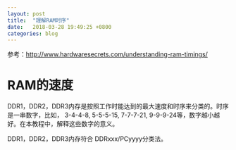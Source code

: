 ```yaml
---
layout: post
title:  "理解RAM时序"
date:   2018-03-28 19:49:25 +0800
categories: blog 
---
```

参考：http://www.hardwaresecrets.com/understanding-ram-timings/
# RAM的速度
DDR1，DDR2，DDR3内存是按照工作时能达到的最大速度和时序来分类的。时序是一串数字，比如，
3-4-4-8, 5-5-5-15, 7-7-7-21, 9-9-9-24等，数字越小越好。在本教程中，解释这些数字的意义。

DDR1，DDR2，DDR3内存符合 DDRxxx/PCyyyy分类法。
